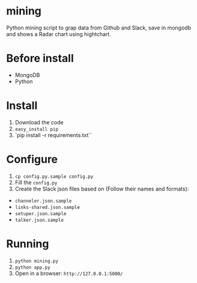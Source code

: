 # mining
Python mining script to grap data from Github and Slack, save in mongodb and shows a Radar chart using hightchart.

# Before install
- MongoDB
- Python

# Install
1. Download the code
2. `easy_install pip`
2. `pip install -r requirements.txt``

# Configure
1. `cp config.py.sample config.py`
2. Fill the `config.py`
1. Create the Slack json files based on (Follow their names and formats):
  - `channeler.json.sample`
  - `links-shared.json.sample`
  - `setuper.json.sample`
  - `talker.json.sample`

# Running
1. `python mining.py`
2. `python app.py`
3. Open in a browser: `http://127.0.0.1:5000/`
